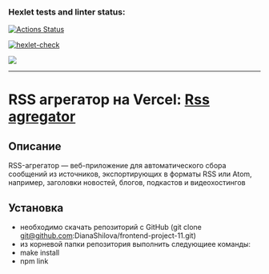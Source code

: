 ### Hexlet tests and linter status:
[![Actions Status](https://github.com/DianaShilova/frontend-project-11/workflows/hexlet-check/badge.svg)](https://github.com/DianaShilova/frontend-project-11/actions)

[![hexlet-check](https://github.com/DianaShilova/frontend-project-11/actions/workflows/hexlet-check.yml/badge.svg)](https://github.com/DianaShilova/frontend-project-11/actions/workflows/hexlet-check.yml)

<a href="https://codeclimate.com/github/DianaShilova/frontend-project-11/maintainability"><img src="https://api.codeclimate.com/v1/badges/c9be7c14d62fc4a539b4/maintainability" /></a>


---
# RSS агрегатор на Vercel: [Rss agregator](https://frontend-project-11-blush.vercel.app)

## Описание
RSS-агрегатор —  веб-приложение для автоматического сбора сообщений из источников, экспортирующих в форматы RSS или Atom, например, заголовки новостей, блогов, подкастов и видеохостингов


## Установка
- необходимо скачать репозиторий с GitHub (git clone git@github.com:DianaShilova/frontend-project-11.git)
- из корневой папки репозитория выполнить следующиее команды:
 - make install
 - npm link